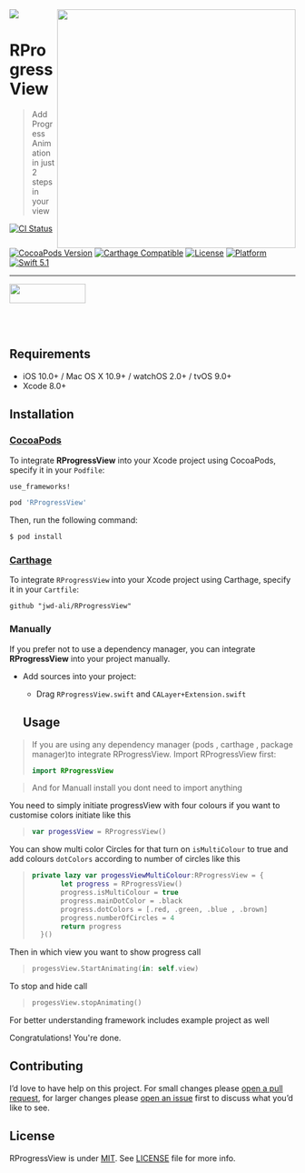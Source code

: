 <img src="https://github.com/jwd-ali/TidalTestProject/blob/master/images/header/header.png">
<img align="right" src="https://github.com/jwd-ali/RProgressView/blob/master/Images/ezgif.com-video-to-gif-32.gif"  height = "420"/>

# RProgressView
> Add Progress Animation in just 2 steps in your view

[![CI Status](https://travis-ci.org/jwd-ali/RingPieChart.svg)](https://travis-ci.org/jwd-ali/RingPieChart)
[![CocoaPods Version](https://img.shields.io/cocoapods/v/Drag3DRotateCard.svg?style=flat)](https://cocoapods.org/pods/Drag3DRotateCard)
[![Carthage Compatible](https://img.shields.io/badge/Carthage-compatible-0473B3.svg?style=flat)](https://github.com/Carthage/Carthage)
[![License](https://img.shields.io/cocoapods/l/RingPieChart.svg?style=flat)](https://cocoapods.org/pods/Drag3DRotateCard)
[![Platform](https://img.shields.io/cocoapods/p/RingPieChart.svg?style=flat)](https://cocoapods.org/pods/Drag3DRotateCard)
[![Swift 5.1](https://img.shields.io/badge/swift-5.1-orange)](https://swift.org)


___

<p> 
  

<a href="https://www.linkedin.com/in/jawad-ali-3804ab24/"><img src="https://i.imgur.com/vGjsQPt.png" width="134" height="34"></a>  

</br></br>


## Requirements

- iOS 10.0+ / Mac OS X 10.9+ / watchOS 2.0+ / tvOS 9.0+
- Xcode 8.0+


## Installation

### [CocoaPods](http://cocoapods.org)

To integrate **RProgressView** into your Xcode project using CocoaPods, specify it in your `Podfile`:

```ruby
use_frameworks!

pod 'RProgressView'
```

Then, run the following command:

```bash
$ pod install
```
### [Carthage](http://github.com/Carthage/Carthage)

To integrate `RProgressView` into your Xcode project using Carthage, specify it in your `Cartfile`:

```ogdl
github "jwd-ali/RProgressView"
```
### Manually

If you prefer not to use a dependency manager, you can integrate **RProgressView** into your project manually.

- Add sources into your project:
  - Drag `RProgressView.swift` and `CALayer+Extension.swift`

  ## Usage
  
> If you are using any dependency manager (pods , carthage , package manager)to integrate RProgressView. Import RProgressView first:
> ```swift
> import RProgressView
> ```

> And for Manuall install you dont need to import anything 


You need to simply initiate progressView with four colours if you want to customise colors  initiate  like this

> ```swift
> var progessView = RProgressView() 
> ```

You can show multi color Circles for that turn on `isMultiColour` to true and add colours `dotColors` according to number of circles like this

> ```swift
> private lazy var progessViewMultiColour:RProgressView = {
>        let progress = RProgressView()
>        progress.isMultiColour = true
>        progress.mainDotColor = .black
>        progress.dotColors = [.red, .green, .blue , .brown]
>        progress.numberOfCircles = 4
>        return progress
>   }()
> ```

Then in which view you want to show progress call

> ```swift
>progessView.StartAnimating(in: self.view)
> ```

To stop and hide call

> ```swift
> progessView.stopAnimating()
> ```

For better understanding framework includes example project as well
 
 Congratulations! You're done.




## Contributing

I’d love to have help on this project. For small changes please [open a pull request](https://github.com/jwd-ali/RProgressView/pulls), for larger changes please [open an issue](https://github.com/jwd-ali/RProgressView/issues) first to discuss what you’d like to see.


License
-------

RProgressView is under [MIT](https://opensource.org/licenses/MIT). See [LICENSE](LICENSE) file for more info.

